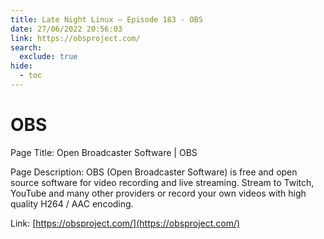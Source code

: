 ```yaml
---
title: Late Night Linux – Episode 183 - OBS
date: 27/06/2022 20:56:03
link: https://obsproject.com/
search:
  exclude: true
hide:
  - toc
---
```


# OBS

Page Title: Open Broadcaster Software | OBS

Page Description: OBS (Open Broadcaster Software) is free and open source software for video recording and live streaming. Stream to Twitch, YouTube and many other providers or record your own videos with high quality H264 / AAC encoding. 

Link: [https://obsproject.com/](https://obsproject.com/)
